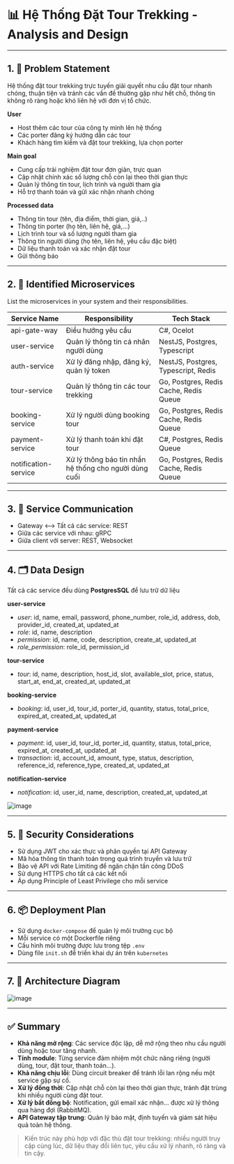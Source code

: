 # 📊 Hệ Thống Đặt Tour Trekking - Analysis and Design

---

## 1. 🎯 Problem Statement

Hệ thống đặt tour trekking trực tuyến giải quyết nhu cầu đặt tour nhanh chóng, thuận tiện và tránh các vấn đề thường gặp như hết chỗ, thông tin không rõ ràng hoặc khó liên hệ với đơn vị tổ chức.

**User**
- Host thêm các tour của công ty mình lên hệ thống
- Các porter đăng ký hướng dẫn các tour
- Khách hàng tìm kiếm và đặt tour trekking, lựa chọn porter

**Main goal**
- Cung cấp trải nghiệm đặt tour đơn giản, trực quan
- Cập nhật chính xác số lượng chỗ còn lại theo thời gian thực
- Quản lý thông tin tour, lịch trình và người tham gia
- Hỗ trợ thanh toán và gửi xác nhận nhanh chóng

**Processed data**
- Thông tin tour (tên, địa điểm, thời gian, giá,..)
- Thông tin porter (họ tên, liên hệ, giá,...)
- Lịch trình tour và số lượng người tham gia
- Thông tin người dùng (họ tên, liên hệ, yêu cầu đặc biệt)
- Dữ liệu thanh toán và xác nhận đặt tour
- Gửi thông báo

---

## 2. 🧩 Identified Microservices

List the microservices in your system and their responsibilities.

| Service Name  | Responsibility                                | Tech Stack   |
|---------------|------------------------------------------------|--------------|
| api-gate-way           | Điều hướng yêu cầu                                   | C#, Ocelot |
| user-service           | Quản lý thông tin cá nhân người dùng                 | NestJS, Postgres, Typescript  |
| auth-service           | Xử lý đăng nhập, đăng ký, quản lý token              | NestJS, Postgres, Typescript, Redis |
| tour-service           | Quản lý thông tin các tour trekking                  | Go, Postgres, Redis Cache, Redis Queue |
| booking-service        | Xử lý người dùng booking tour                        | Go, Postgres, Redis Cache, Redis Queue |
| payment-service        | Xử lý thanh toán khi đặt tour                        | C#, Postgres, Redis Queue |
| notification-service   | Xử lý thông báo tin nhắn hệ thống cho người dùng cuối     | Go, Postgres, Redis Cache, Redis Queue |

---

## 3. 🔄 Service Communication

- Gateway ⟷ Tất cả các service: REST
- Giữa các service với nhau: gRPC
- Giữa client với server: REST, Websocket

---

## 4. 🗂️ Data Design

Tất cả các service đều dùng **PostgresSQL** để lưu trữ dữ liệu

**user-service**
- *user*: id, name, email, password, phone_number, role_id, address, dob, provider_id, created_at, updated_at
- *role*: id, name, description
- *permission*: id, name, code, description, create_at, updated_at
- *role_permission*: role_id, permission_id

**tour-service**
- *tour*: id, name, description, host_id, slot, available_slot, price, status, start_at, end_at, created_at, updated_at

**booking-service**
- *booking*: id, user_id, tour_id, porter_id, quantity, status, total_price, expired_at, created_at, updated_at

**payment-service**
- *payment*: id, user_id, tour_id, porter_id, quantity, status, total_price, expired_at, created_at, updated_at
- *transaction*: id, account_id, amount, type, status, description, reference_id, reference_type, created_at, updated_at

**notification-service**
- *notification*: id, user_id, name, description, created_at, updated_at

![image](https://github.com/jnp2018/mid-project-630245654/blob/main/docs/assets/schema.png)

---

## 5. 🔐 Security Considerations

- Sử dụng JWT cho xác thực và phân quyền tại API Gateway
- Mã hóa thông tin thanh toán trong quá trình truyền và lưu trữ
- Bảo vệ API với Rate Limiting để ngăn chặn tấn công DDoS
- Sử dụng HTTPS cho tất cả các kết nối
- Áp dụng Principle of Least Privilege cho mỗi service

---

## 6. 📦 Deployment Plan

- Sử dụng `docker-compose` để quản lý môi trường cục bộ
- Mỗi service có một Dockerfile riêng
- Cấu hình môi trường được lưu trong tệp `.env`
- Dùng file `init.sh` để triển khai dự án trên `kubernetes`

---

## 7. 🎨 Architecture Diagram

![image](https://github.com/jnp2018/mid-project-630245654/blob/main/docs/assets/architecture.png)

---

## ✅ Summary

- **Khả năng mở rộng**: Các service độc lập, dễ mở rộng theo nhu cầu người dùng hoặc tour tăng nhanh.
- **Tính module**: Từng service đảm nhiệm một chức năng riêng (người dùng, tour, đặt tour, thanh toán...).
- **Khả năng chịu lỗi**: Dùng circuit breaker để tránh lỗi lan rộng nếu một service gặp sự cố.
- **Xử lý đồng thời**: Cập nhật chỗ còn lại theo thời gian thực, tránh đặt trùng khi nhiều người cùng đặt tour.
- **Xử lý bất đồng bộ**: Notification, gửi email xác nhận... được xử lý thông qua hàng đợi (RabbitMQ).
- **API Gateway tập trung**: Quản lý bảo mật, định tuyến và giám sát hiệu quả toàn hệ thống.

> Kiến trúc này phù hợp với đặc thù đặt tour trekking: nhiều người truy cập cùng lúc, dữ liệu thay đổi liên tục, yêu cầu xử lý nhanh, rõ ràng và tin cậy.
